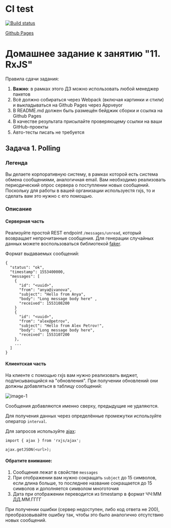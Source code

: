 # CI test
[![Build status](https://ci.appveyor.com/api/projects/status/lhcvrj71ho2ew70o?svg=true)](https://ci.appveyor.com/project/Natasha01013/ahj-hw11-task1-rxjs-polling)

[Github Pages ](https://natasha01013.github.io/ahj-hw11-task1-rxjs-polling/)

# Домашнее задание к занятию "11. RxJS"  

Правила сдачи задания:  

1. **Важно**: в рамках этого ДЗ можно использовать любой менеджер пакетов   
2. Всё должно собираться через Webpack (включая картинки и стили) и выкладываться на Github Pages через Appveyor  
3. В README.md должен быть размещён бейджик сборки и ссылка на Github Pages  
4. В качестве результата присылайте проверяющему ссылки на ваши GitHub-проекты  
5. Авто-тесты писать не требуется  



## Задача 1. Polling   
### Легенда   

Вы делаете корпоративную систему, в рамках которой есть система обмена сообщениями, аналогичная email. Вам необходимо реализовать периодический опрос сервера о поступлении новых сообщений. Поскольку для работы в вашей организации используестя rxjs, то и сделать вам это нужно с его помощью.   

### Описание  
#### Серверная часть  
Реализуйте простой REST endpoint `/messages/unread`, который возвращает непрочитанные сообщения. Для генерации случайных данных можете воспользоваться библиотекой [faker](https://www.npmjs.com/package/@faker-js/faker).   

Формат выдаваемых сообщений:  

```
{
  "status": "ok",
  "timestamp": 1553400000,
  "messages": [
    {
      "id": "<uuid>",
      "from": "anya@ivanova",
      "subject": "Hello from Anya",
      "body": "Long message body here" ,
      "received": 1553108200
    }
    {
      "id": "<uuid>",
      "from": "alex@petrov",
      "subject": "Hello from Alex Petrov!",
      "body": "Long message body here",
      "received": 1553107200
    },
    ...
  ]
}
```

#### Клиентская часть  
На клиенте с помощью rxjs вам нужно реализовать виджет, подписывающийся на "обновления". При получении обновлений они должны добавляться в таблицу сообщений:   

![image-1](https://github.com/netology-code/ahj-homeworks/blob/AHJ-50/rxjs/pic/polling.png)  

Сообщения добавляются именно сверху, предыдущие не удаляются.  

Для получения данных через определённые промежутки используйте оператор `interval`.  

Для запросов используйте [ajax](https://rxjs-dev.firebaseapp.com/api/ajax/ajax):  

```
import { ajax } from 'rxjs/ajax';

ajax.getJSON(<url>);
```

#### Обратите внимание:  

1. Сообщения лежат в свойстве `messages`  
2. При отображении вам нужно сокращать `subject` до 15 символов, если длина больше, то последнее название сокращается до 15 символов и дополняется символом многоточия  
3. Дата при отображении переводится из timestamp в формат ЧЧ:ММ ДД.ММ.ГГГГ  

При получении ошибки (сервер недоступен, либо код ответа не 200), преобразовывайте ошибку так, чтобы это было аналогично отсутствию новых сообщений.  